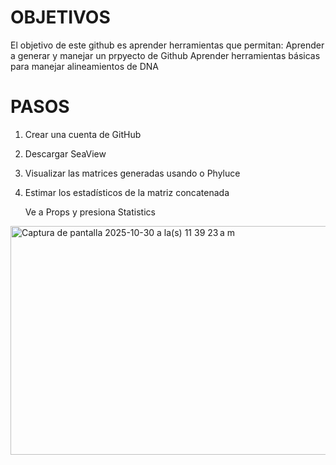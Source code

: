 # OBJETIVOS

El objetivo de este github es aprender herramientas que permitan:
Aprender a generar y manejar un prpyecto de Github
Aprender herramientas básicas para manejar alineamientos de DNA

# PASOS

1. Crear una cuenta de GitHub
2. Descargar SeaView
3. Visualizar las matrices generadas usando
o Phyluce
4. Estimar los estadísticos de la matriz concatenada

   Ve a Props y presiona Statistics

   

   

<img width="631" height="366" alt="Captura de pantalla 2025-10-30 a la(s) 11 39 23 a m" src="https://github.com/user-attachments/assets/57a716e3-6489-46bf-82a1-219293c0273d" />



